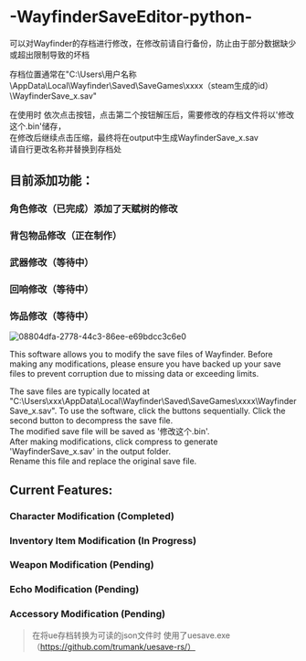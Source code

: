 # -WayfinderSaveEditor-python-
可以对Wayfinder的存档进行修改，在修改前请自行备份，防止由于部分数据缺少或超出限制导致的坏档  

存档位置通常在"C:\Users\用户名称\AppData\Local\Wayfinder\Saved\SaveGames\xxxx（steam生成的id）\WayfinderSave_x.sav"    
 
在使用时 依次点击按钮，点击第二个按钮解压后，需要修改的存档文件将以'修改这个.bin'储存，  
在修改后继续点击压缩，最终将在output中生成WayfinderSave_x.sav   
请自行更改名称并替换到存档处    
## 目前添加功能：  
### 角色修改（已完成）添加了天赋树的修改  
### 背包物品修改（正在制作）  
### 武器修改（等待中）  
### 回响修改（等待中）  
### 饰品修改（等待中）  
    
![08804dfa-2778-44c3-86ee-e69bdcc3c6e0](https://github.com/DumzGW/-WayfinderSaveEditor-python-/assets/169636076/69469761-b341-4058-9293-dc4144cb56a2)



     
This software allows you to modify the save files of Wayfinder. Before making any modifications, please ensure you have backed up your save files to prevent corruption due to missing data or exceeding limits.    

The save files are typically located at "C:\Users\xxx\AppData\Local\Wayfinder\Saved\SaveGames\xxxx\WayfinderSave_x.sav". 
To use the software, click the buttons sequentially. Click the second button to decompress the save file.   
The modified save file will be saved as '修改这个.bin'.   
After making modifications, click compress to generate 'WayfinderSave_x.sav' in the output folder.   
Rename this file and replace the original save file.      

## Current Features:  
### Character Modification (Completed)  
### Inventory Item Modification (In Progress)  
### Weapon Modification (Pending)  
### Echo Modification (Pending)  
### Accessory Modification (Pending)  

>在将ue存档转换为可读的json文件时 使用了uesave.exe     		（https://github.com/trumank/uesave-rs/）

